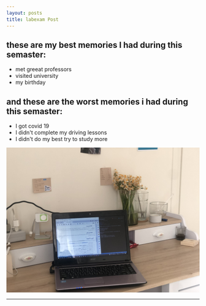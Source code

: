 ```yaml
---
layout: posts
title: labexam Post
---
```


## these are my best memories I had during this semaster:

- met greeat professors
- visited university
- my birthday

## and these are the worst memories i had during this semaster:

- I got covid 19
- I didn't complete my driving lessons
- I didn't do my best try to study more




![alt text](../assets/images/mydesk.jpeg "my desk Picture")

---

